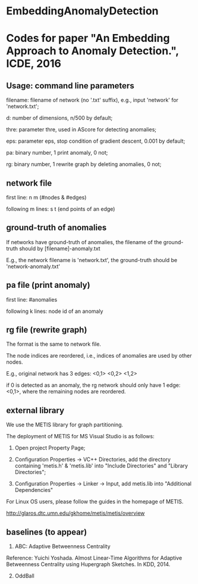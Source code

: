 # EmbeddingAnomalyDetection

# Codes for paper "An Embedding Approach to Anomaly Detection.", ICDE, 2016

## Usage: command line parameters
filename: filename of network (no '.txt' suffix), e.g., input 'network' for 'network.txt';

d: number of dimensions, n/500 by default;

thre: parameter thre, used in AScore for detecting anomalies;

eps: parameter eps, stop condition of gradient descent, 0.001 by default;

pa: binary number, 1 print anomaly, 0 not;

rg: binary number, 1 rewrite graph by deleting anomalies, 0 not;

## network file
first line: n m (#nodes & #edges)

following m lines: s t (end points of an edge)

## ground-truth of anomalies
If networks have ground-truth of anomalies, the filename of the ground-truth should by [filename]-anomaly.txt

E.g., the network filename is 'network.txt', the ground-truth should be 'network-anomaly.txt'

## pa file (print anomaly)
first line: #anomalies

following k lines: node id of an anomaly

## rg file (rewrite graph)
The format is the same to network file.

The node indices are reordered, i.e., indices of anomalies are used by other nodes.

E.g., original network has 3 edges: <0,1> <0,2> <1,2>

if 0 is detected as an anomaly, the rg network should only have 1 edge: <0,1>, where the remaining nodes are reordered.

## external library
We use the METIS library for graph partitioning.

The deployment of METIS for MS Visual Studio is as follows: 

1. Open project Property Page;

2. Configuration Properties -> VC++ Directories, add the directory containing 'metis.h' & 'metis.lib' into "Include Directories" and "Library Directories";

3. Configuration Properties -> Linker -> Input, add metis.lib into "Additional Dependencies" 

For Linux OS users, please follow the guides in the homepage of METIS.

http://glaros.dtc.umn.edu/gkhome/metis/metis/overview

## baselines (to appear)
1. ABC: Adaptive Betweenness Centrality 

Reference: Yuichi Yoshada. Almost Linear-Time Algorithms for Adaptive Betweenness Centrality using Hupergraph Sketches. In KDD, 2014.

2. OddBall
